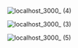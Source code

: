 
![localhost_3000_ (4)](https://user-images.githubusercontent.com/89392317/146684012-6dae0e27-3b0f-4aaf-ab49-c7425d8e0ad9.png)

![localhost_3000_ (3)](https://user-images.githubusercontent.com/89392317/146684047-9c2df91b-741f-48d0-86f7-02240dd01979.png)

![localhost_3000_ (5)](https://user-images.githubusercontent.com/89392317/146684072-ffcb0a53-4ccd-43e7-b58f-1b5eb038ebc2.png)
